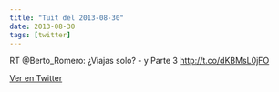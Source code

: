 ```yaml
---
title: "Tuit del 2013-08-30"
date: 2013-08-30
tags: [twitter]
---
```


RT @Berto_Romero: ¿Viajas solo? - y Parte 3 http://t.co/dKBMsL0jFO



[Ver en Twitter](https://twitter.com/i/web/status/373555483401256960)
